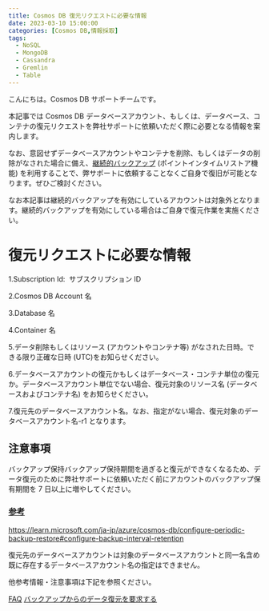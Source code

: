 ```yaml
---
title: Cosmos DB 復元リクエストに必要な情報
date: 2023-03-10 15:00:00
categories: [Cosmos DB,情報採取]
tags:
  - NoSQL
  - MongoDB
  - Cassandra
  - Gremlin
  - Table
---
```


こんにちは。Cosmos DB サポートチームです。

本記事では Cosmos DB データベースアカウント、もしくは、データベース、コンテナの復元リクエストを弊社サポートに依頼いただく際に必要となる情報を案内します。

なお、意図せずデータベースアカウントやコンテナを削除、もしくはデータの削除がなされた場合に備え、[継続的バックアップ](https://learn.microsoft.com/ja-jp/azure/cosmos-db/continuous-backup-restore-introduction) (ポイントインタイムリストア機能) を利用することで、弊サポートに依頼することなくご自身で復旧が可能となります。ぜひご検討ください。

なお本記事は継続的バックアップを有効にしているアカウントは対象外となります。継続的バックアップを有効にしている場合はご自身で復元作業を実施ください。

# 復元リクエストに必要な情報

1.Subscription Id:  サブスクリプション ID

2.Cosmos DB Account 名

3.Database 名

4.Container 名

5.データ削除もしくはリソース (アカウントやコンテナ等) がなされた日時。できる限り正確な日時 (UTC)をお知らせください。

6.データベースアカウントの復元かもしくはデータベース・コンテナ単位の復元か。データベースアカウント単位でない場合、復元対象のリソース名 (データベースおよびコンテナ名) をお知らせください。

7.復元先のデータベースアカウント名。なお、指定がない場合、復元対象のデータベースアカウント名-r1 となります。

## 注意事項
バックアップ保持バックアップ保持期間を過ぎると復元ができなくなるため、データ復元のために弊社サポートに依頼いただく前にアカウントのバックアップ保有期間を 7 日以上に増やしてください。

### <span style="text-decoration:underline">参考</span>
https://learn.microsoft.com/ja-jp/azure/cosmos-db/configure-periodic-backup-restore#configure-backup-interval-retention

復元先のデータベースアカウントは対象のデータベースアカウントと同一名含め既に存在するデータベースアカウント名の指定はできません。

他参考情報・注意事項は下記を参照ください。

 [FAQ](https://learn.microsoft.com/ja-jp/azure/cosmos-db/online-backup-and-restore#frequently-asked-questions) 
 [バックアップからのデータ復元を要求する](https://learn.microsoft.com/ja-jp/azure/cosmos-db/configure-periodic-backup-restore#request-restore)

